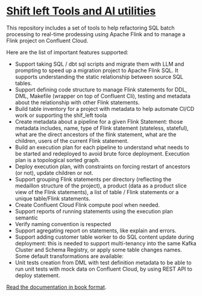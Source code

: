 # [Shift left Tools and AI utilities](https://jbcodeforce.github.io/shift_left_utils/)

This repository includes a set of tools to help refactoring SQL batch processing to real-time prodessing using Apache Flink and to manage a Flink project on Confluent Cloud. 

Here are the list of important features supported:

* Support taking SQL / dbt sql scripts and migrate them with LLM and prompting to speed up a migration project to Apache Flink SQL. It supports understanding the static relationship between source SQL tables.
* Support defining code structure to manage Flink statements for DDL, DML, Makefile (wrapper on top of Confluent Cli), testing and metadata about the relationship with other Flink statements.
* Build table inventory for a project with metadata to help automate CI/CD work or supporting the shif_left toola
* Create metadata about a pipeline for a given Flink Statement: those metadata includes, name, type of Flink statement (stateless, stateful), what are the direct ancestors of the flink statement, what are the children, users of the current Flink statement.
* Build an execution plan for each pipeline to understand what needs to be started and redeployed to avoid brute force deployment. Execution plan is a topological sorted graph.
* Deploy execution plan, with constraints on forcing restart of ancestors (or not), update children or not. 
* Support grouping Flink statements per directory (reflecting the medaillon structure of the project), a product (data as a product slice view of the Flink statements), a list of table / Flink statements or a unique table/Flink statements.
* Create Confluent Cloud Flink compute pool when needed.
* Support reports of running statements using the execution plan semantic
* Verify naming convention is respected
* Support agregating report on statements, like explain and errors.
* Support adding customer table worker to do SQL content update during deployment: this is needed to support multi-tenancy into the same Kafka Cluster and Schema Registry, or apply some table changes names. Some default transformations are available:
* Unit tests creation from DML with test definition metadata to be able to run unit tests with mock data on Confluent Cloud, by using REST API to deploy statement.

[Read the documentation in book format](https://jbcodeforce.github.io/shift_left_utils/).

